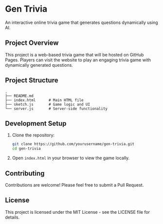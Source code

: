 # Gen Trivia

An interactive online trivia game that generates questions dynamically using AI.

## Project Overview

This project is a web-based trivia game that will be hosted on GitHub Pages. Players can visit the website to play an engaging trivia game with dynamically generated questions.

## Project Structure

```
.
├── README.md
├── index.html      # Main HTML file
├── sketch.js       # Game logic and UI
└── server.js       # Server-side functionality
```

## Development Setup

1. Clone the repository:
   ```bash
   git clone https://github.com/yourusername/gen-trivia.git
   cd gen-trivia
   ```

2. Open `index.html` in your browser to view the game locally.

## Contributing

Contributions are welcome! Please feel free to submit a Pull Request.

## License

This project is licensed under the MIT License - see the LICENSE file for details. 